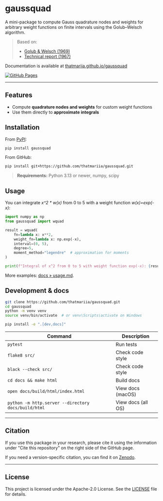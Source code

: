 # gaussquad

A mini-package to compute Gauss quadrature nodes and weights for arbitrary weight functions on finite intervals using the
Golub–Welsch algorithm.

> Based on:  
> - [Golub & Welsch (1969)](https://doi.org/10.1090/S0025-5718-69-99647-1)  
> - [Technical report (1967)](http://i.stanford.edu/pub/cstr/reports/cs/tr/67/81/CS-TR-67-81.pdf)

Documentation is available at [thatmariia.github.io/gaussquad](https://thatmariia.github.io/gaussquad)

[![GitHub Pages](https://img.shields.io/badge/view-docs-blue?logo=github)](https://thatmariia.github.io/gaussquad)

---

## Features

- Compute **quadrature nodes and weights** for custom weight functions
- Use them directly to **approximate integrals**

## Installation

From [PyPI](https://pypi.org/project/gaussquad/):

```bash
pip install gaussquad
```

From GitHub:

```bash
pip install git+https://github.com/thatmariia/gaussquad.git
```
> **Requirements:** Python 3.13 or newer, numpy, scipy

## Usage

You can integrate *x^2 * w(x)* from 0 to 5 with a weight function *w(x)=exp(-x)*:

```python
import numpy as np
from gaussquad import wquad

result = wquad(
    fn=lambda x: x**2,
    weight_fn=lambda x: np.exp(-x),
    interval=(0, 5),
    degree=5,
    moment_method="legendre"  # approximation for moments
)

print(f"Integral of x^2 from 0 to 5 with weight function exp(-x): {result}")  # ≈ 1.7507
```

More examples: [docs » usage.md](https://thatmariia.github.io/gaussquad/usage.html).

## Development & docs

```bash
git clone https://github.com/thatmariia/gaussquad.git
cd gaussquad
python -m venv venv
source venv/bin/activate  # or venv\Scripts\activate on Windows

pip install -e ".[dev,docs]"
```

| Command | Description |
| ------- | ----------- |
| `pytest` | Run tests |
| `flake8 src/` | Check code style |
| `black --check src/` | Check code style |
| `cd docs && make html` | Build docs |
| `open docs/build/html/index.html` | View docs (macOS) |
| `python -m http.server --directory docs/build/html` | View docs (all OS) |

---

## Citation

If you use this package in your research, please cite it 
using the information under "Cite this repository" on the right side of the GitHub page.

If you need a version-specific citation, you can find it on [Zenodo](https://doi.org/10.5281/zenodo.15468025).

---

## License

This project is licensed under the Apache-2.0 License. See the [LICENSE](LICENSE) file for details.
